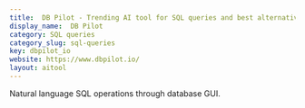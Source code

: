 ```yaml
---
title:  DB Pilot - Trending AI tool for SQL queries and best alternatives
display_name:  DB Pilot
category: SQL queries
category_slug: sql-queries
key: dbpilot_io
website: https://www.dbpilot.io/
layout: aitool
---
```


Natural language SQL operations through database GUI.
